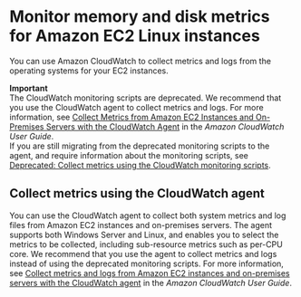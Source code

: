 # Monitor memory and disk metrics for Amazon EC2 Linux instances<a name="mon-scripts"></a>

You can use Amazon CloudWatch to collect metrics and logs from the operating systems for your EC2 instances\.

**Important**  
The CloudWatch monitoring scripts are deprecated\. We recommend that you use the CloudWatch agent to collect metrics and logs\. For more information, see [ Collect Metrics from Amazon EC2 Instances and On\-Premises Servers with the CloudWatch Agent](https://docs.aws.amazon.com/AmazonCloudWatch/latest/monitoring/Install-CloudWatch-Agent.html) in the *Amazon CloudWatch User Guide*\.  
If you are still migrating from the deprecated monitoring scripts to the agent, and require information about the monitoring scripts, see [Deprecated: Collect metrics using the CloudWatch monitoring scripts](monitoring-scripts-intro.md)\.

## Collect metrics using the CloudWatch agent<a name="new-cloudwatch-agent"></a>

You can use the CloudWatch agent to collect both system metrics and log files from Amazon EC2 instances and on\-premises servers\. The agent supports both Windows Server and Linux, and enables you to select the metrics to be collected, including sub\-resource metrics such as per\-CPU core\. We recommend that you use the agent to collect metrics and logs instead of using the deprecated monitoring scripts\. For more information, see [Collect metrics and logs from Amazon EC2 instances and on\-premises servers with the CloudWatch agent](https://docs.aws.amazon.com/AmazonCloudWatch/latest/monitoring/Install-CloudWatch-Agent.html) in the *Amazon CloudWatch User Guide*\.